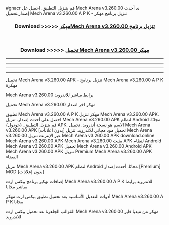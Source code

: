 #gnacr قم بتنزيل التطبيق. احصل عل Mech Arena v3.260.00 ى أحدث إصدار.تحميل Mech Arena v3.260.00 A P K - تنزيل برنامج مهكر



<div align="center">
<h3>Download >>>>> <a href="https://ar-sites.web.app/?ar= Mech Arena v3.260.00">مهكرMech Arena v3.260.00 تنزيل برنامج</a></h3><br>

<h3>Download >>>>> <a href="https://ar-sites.web.app/?ar= Mech Arena v3.260.00">تحميل Mech Arena v3.260.00 مهكر</a></h3>
</div>


----------------------------------------------------------

----------------------------------------------------------

----------------------------------------------------------

----------------------------------------------------------


تحميل Mech Arena v3.260.00 APK - تنزيل برنامج Mech Arena v3.260.00 A P K مهكرة

Mech Arena v3.260.00 برابط مباشر للاندرويد

تحميل Mech Arena v3.260.00 مهكر اخر اصدار

تطبيق Mech Arena v3.260.00 A P K مهكر
تنزيل Mech Arena v3.260.00 APK. احصل على أحدث إصدار.
تنزيل Mech Arena v3.260.00 APK لنظام Android مجانًا.
قم بتنزيل التطبيق. {جودول} APK. الاسم هو نسخة أندرويد.
تحميل Mech Arena v3.260.00 APK [بدون اعلانات]
تحميل مود مجاني للاندرويد.
تنزيل Mech Arena v3.260.00 عبر الإنترنت
تنزيل Mech Arena v3.260.00 APK
download.online Mech Arena v3.260.00 APK
Mech Arena v3.260.00 مثبت APK لنظام Android
Mech Arena v3.260.00 APK
تحميل Mech Arena v3.260.00 Android APK
Mech Arena v3.260.00 APK تنزيل Premium
Mech Arena v3.260.00 APK الفضاء

تنزيل Mech Arena v3.260.00 APK لنظام Android مجانًا. أحدث إصدار [Premium] MOD [بدون إعلانات]

إضافات تهكير برنامج بيكس ارت Mech Arena v3.260.00 A P K للاندرويد برابط مباشر مجانا

أدوات التعديل الأساسية بعد تحميل تطبيق بيكس ارت مهكر Mech Arena v3.260.00 A P K مجانا

القوالب الجاهزة بعد تحميل بيكس ارت Mech Arena v3.260.00 مهكر من ميديا فاير للاندرويد



